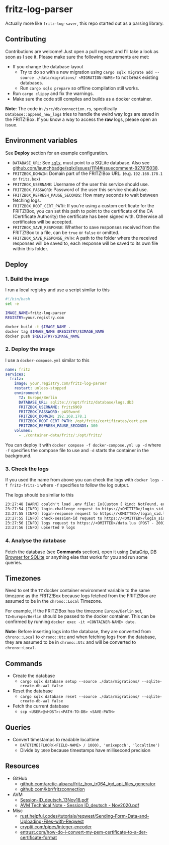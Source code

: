 # fritz-log-parser

Actually more like `fritz-log-saver`, this repo started out as a parsing library.

## Contributing

Contributions are welcome! Just open a pull request and I'll take a look as soon
as I see it. Please make sure the following requrements are met:

- If you change the database layout
  - Try to do so with a new migration using `cargo sqlx migrate add --source ./data/migrations/ <MIGRATION-NAME>` to not break existing databases.
  - Run `cargo sqlx prepare` so offline compilation still works.
- Run `cargo clippy` and fix the warnings.
- Make sure the code still compiles and builds as a docker container.

**Note**: The code in `/src/db/connection.rs`, specifically `Database::append_new_logs` tries to handle the weird way logs are saved in the FRITZ!Box. If you know a way to access the **raw** logs, please open an issue.

## Environment variables

See **Deploy** section for an example configuration.

- `DATABASE_URL`: See [`sqlx`](https://docs.rs/sqlx/latest/sqlx/), must point to a SQLite database. Also see [github.com/launchbadge/sqlx/issues/1114#issuecomment-827815038](https://github.com/launchbadge/sqlx/issues/1114#issuecomment-827815038).
- `FRITZBOX_DOMAIN`: Domain part of the FRITZ!Box URL. (e.g. `192.168.178.1` or `fritz.box`)
- `FRITZBOX_USERNAME`: Username of the user this service should use.
- `FRITZBOX_PASSWORD`: Password of the user this service should use.
- `FRITZBOX_REFRESH_PAUSE_SECONDS`: How many seconds to wait between fetching logs.
- `FRITZBOX_ROOT_CERT_PATH`: If you're using a custom certificate for the FRITZ!Box, you can set this path to point to the certificate of the CA (Certificate Authority) the certificate has been signed with. Otherwise all certificates will be accepted.
- `FRITZBOX_SAVE_RESPONSE`: Whether to save responses received from the FRITZ!Box to a file, can be `true` or `false` or omitted.
- `FRITZBOX_SAVE_RESPONSE_PATH`: A path to the folder where the received responses will be saved to, each response will be saved to its own file within this folder.

## Deploy

### 1. Build the image

I run a local registry and use a script similar to this

```sh
#!/bin/bash
set -e

IMAGE_NAME=fritz-log-parser
REGISTRY=your.registry.com

docker build -t $IMAGE_NAME .
docker tag $IMAGE_NAME $REGISTRY/$IMAGE_NAME
docker push $REGISTRY/$IMAGE_NAME
```

### 2. Deploy the image

I use a `docker-compose.yml` similar to this

```yaml
name: fritz
services:
  fritz:
    image: your.registry.com/fritz-log-parser
    restart: unless-stopped
    environment:
      TZ: Europe/Berlin
      DATABASE_URL: sqlite:///opt/fritz/database/logs.db3
      FRITZBOX_USERNAME: fritz6969
      FRITZBOX_PASSWORD: pASSword
      FRITZBOX_DOMAIN: 192.168.178.1
      FRITZBOX_ROOT_CERT_PATH: /opt/fritz/certificates/cert.pem
      FRITZBOX_REFRESH_PAUSE_SECONDS: 300
    volumes:
      - ./container-data/fritz/:/opt/fritz/
```

You can deploy it with `docker compose -f docker-compose.yml up -d` where `-f`
specifies the compose file to use and `-d` starts the container in the
background.

### 3. Check the logs

If you used the name from above you can check the logs with
`docker logs -f fritz-fritz-1` where `-f` specifies to follow the log output.

The logs should be similar to this

```txt
23:27:48 [WARN] couldn't load .env file: Io(Custom { kind: NotFound, error: "path not found" })
23:27:54 [INFO] login-challenge request to https://<OMITTED>/login_sid.lua?version=2 (GET - 200) took 5501ms (session-id: None)
23:27:55 [INFO] login-response request to https://<OMITTED>/login_sid.lua?version=2 (POST - 200) took 775ms (session-id: None)
23:27:55 [INFO] check-session-id request to https://<OMITTED>/login_sid.lua?version=2 (POST - 200) took 423ms (session-id: Some(<OMITTED>))
23:27:56 [INFO] logs request to https://<OMITTED>/data.lua (POST - 200) took 1122ms (session-id: Some(<OMITTED>))
23:27:56 [INFO] upserted 9 logs
```

### 4. Analyse the database

Fetch the database (see **Commands** section), open it using
[DataGrip](https://www.jetbrains.com/datagrip/),
[DB Browser for SQLite](https://sqlitebrowser.org/) or anything else that works
for you and run some queries.

## Timezones

Need to set the `TZ` docker container environment variable to the same timezone
as the FRITZ!Box because logs fetched from the FRITZ!Box are assumed to be in
the `chrono::Local` Timezone.

For example, if the FRITZ!Box has the timezone `Europe/Berlin` set,
`TZ=Europe/Berlin` should be passed to the docker container. This can be
confirmed by running `docker exec -it <CONTAINER-NAME> date`.

**Note**: Before inserting logs into the database, they are converted from
`chrono::Local` to `chrono::Utc` and when fetching logs from the database, they
are assumed to be in `chrono::Utc` and will be converted to `chrono::Local`.

## Commands

- Create the database
  - `cargo sqlx database setup --source ./data/migrations/ --sqlite-create-db-wal false`
- Reset the database
  - `cargo sqlx database reset --source ./data/migrations/ --sqlite-create-db-wal false`
- Fetch the current database
  - `scp <USER>@<HOST>:<PATH-TO-DB> <SAVE-PATH>`

## Queries

- Convert timestamps to readable localtime
  - `DATETIME(FLOOR(<FIELD-NAME> / 1000), 'unixepoch', 'localtime')`
  - Divide by `1000` because timestamps have millisecond precision

## Resources

- GitHub
  - [github.com/arctic-alpaca/fritz_box_tr064_igd_api_files_generator](https://github.com/arctic-alpaca/fritz_box_tr064_igd_api_files_generator)
  - [github.com/kbr/fritzconnection](https://github.com/kbr/fritzconnection)
- AVM
  - [Session-ID_deutsch_13Nov18.pdf](https://avm.de/fileadmin/user_upload/Global/Service/Schnittstellen/Session-ID_deutsch_13Nov18.pdf)
  - [AVM Technical Note - Session ID_deutsch - Nov2020.pdf](https://avm.de/fileadmin/user_upload/Global/Service/Schnittstellen/AVM%20Technical%20Note%20-%20Session%20ID_deutsch%20-%20Nov2020.pdf)
- Misc
  - [rust.helpful.codes/tutorials/reqwest/Sending-Form-Data-and-Uploading-Files-with-Reqwest](https://rust.helpful.codes/tutorials/reqwest/Sending-Form-Data-and-Uploading-Files-with-Reqwest/)
  - [cryptii.com/pipes/integer-encoder](https://cryptii.com/pipes/integer-encoder)
  - [entrust.com/how-do-i-convert-my-pem-certificate-to-a-der-certificate-format](https://www.entrust.com/knowledgebase/ssl/how-do-i-convert-my-pem-certificate-to-a-der-certificate-format)

